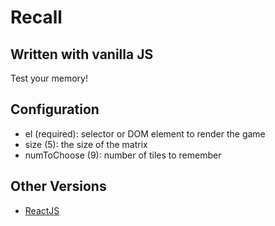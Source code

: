 # Recall
## Written with vanilla JS

Test your memory!

## Configuration

  - el (required): selector or DOM element to render the game
  - size (5): the size of the matrix
  - numToChoose (9): number of tiles to remember

## Other Versions
  - [ReactJS](https://github.com/mruzekw/recall-reactjs)